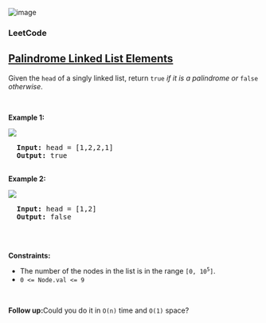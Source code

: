 ![image](https://github.com/user-attachments/assets/15768e0f-6de6-481f-becb-efb3fe904522)</head>
<body>
  <h3>LeetCode</h3>
  <h2><a href="https://leetcode.com/problems/palindrome-linked-list/description/">Palindrome Linked List Elements</a></h2> 
  <p>Given the <code>head</code> of a singly linked list, return <code>true</code> <i>if it is a palindrome or</i> <code>false</code> <i>otherwise</i>.</p>

  <p>&nbsp;</p>
  <p><strong class="example">Example 1:</strong></p>
  <img src="https://assets.leetcode.com/uploads/2021/03/03/pal1linked-list.jpg">
  <pre>
  <strong>Input:</strong> head = [1,2,2,1]
  <strong>Output:</strong> true
  </pre>

  <p><strong class="example">Example 2:</strong></p>
  <img src="https://assets.leetcode.com/uploads/2021/03/03/pal2linked-list.jpg">
  <pre>
  <strong>Input:</strong> head = [1,2]
  <strong>Output:</strong> false
  </pre>

  <p>&nbsp;</p>
  <p><strong class="Constraints">Constraints:</strong></p>
  <ul>
    <li>The number of the nodes in the list is in the range <code>[0, 10<sup>5</sup>]</code>.</li>
    <li><code>0 <= Node.val <= 9</code></li>
  </ul>

  <p>&nbsp;</p>
  <p><strong>Follow up:</strong>Could you do it in <code>O(n)</code> time and <code>O(1)</code> space?</p>

</body>
